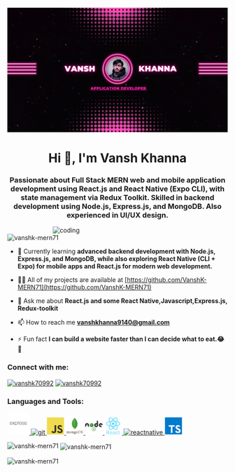 
![logo](https://github.com/VanshK-MERN71/VanshK-MERN71/blob/main/Pink%20Gaming%20YouTube%20Channel%20Art.png)
<h1 align="center">Hi 👋, I'm Vansh Khanna</h1>
<h3 align="center">Passionate about Full Stack MERN web and mobile application development using React.js and React Native (Expo CLI), with state management via Redux Toolkit. Skilled in backend development using Node.js, Express.js, and MongoDB. Also experienced in UI/UX design.</h3>

<img align="right" alt="coding" width="400" src="https://user-images.githubusercontent.com/55389276/140866485-8fb1c876-9a8f-4d6a-98dc-08c4981eaf70.gif">

<p align="left"> <img src="https://komarev.com/ghpvc/?username=vanshk-mern71&label=Profile%20views&color=0e75b6&style=flat" alt="vanshk-mern71" /> </p>

- 🌱 Currently learning **advanced backend development with Node.js, Express.js, and MongoDB, while also exploring React Native (CLI + Expo) for mobile apps and React.js for modern web development.**

- 👨‍💻 All of my projects are available at [https://github.com/VanshK-MERN71](https://github.com/VanshK-MERN71)

- 💬 Ask me about **React.js and some React Native,Javascript,Express.js, Redux-toolkit**

- 📫 How to reach me **vanshkhanna9140@gmail.com**

- ⚡ Fun fact **I can build a website faster than I can decide what to eat.😂🤣**

<h3 align="left">Connect with me:</h3>
<p align="left">
<a href="https://dev.to/vanshk70992" target="blank"><img align="center" src="https://raw.githubusercontent.com/rahuldkjain/github-profile-readme-generator/master/src/images/icons/Social/devto.svg" alt="vanshk70992" height="30" width="40" /></a>
<a href="https://twitter.com/vanshk70992" target="blank"><img align="center" src="https://raw.githubusercontent.com/rahuldkjain/github-profile-readme-generator/master/src/images/icons/Social/twitter.svg" alt="vanshk70992" height="30" width="40" /></a>
</p>

<h3 align="left">Languages and Tools:</h3>
<p align="left">
  <a href="https://expressjs.com" target="_blank" rel="noreferrer">
  <img src="https://raw.githubusercontent.com/devicons/devicon/master/icons/express/express-original-wordmark.svg" alt="express" width="40" height="40" style="background-color: white; padding: 5px; border-radius: 5px;" />
</a>
  <a href="https://git-scm.com/" target="_blank" rel="noreferrer">
    <img src="https://www.vectorlogo.zone/logos/git-scm/git-scm-icon.svg" alt="git" width="40" height="40"/>
  </a>
  <a href="https://developer.mozilla.org/en-US/docs/Web/JavaScript" target="_blank" rel="noreferrer">
    <img src="https://raw.githubusercontent.com/devicons/devicon/master/icons/javascript/javascript-original.svg" alt="javascript" width="40" height="40"/>
  </a>
  <a href="https://www.mongodb.com/" target="_blank" rel="noreferrer">
    <img src="https://raw.githubusercontent.com/devicons/devicon/master/icons/mongodb/mongodb-original-wordmark.svg" alt="mongodb" width="40" height="40"/>
  </a>
  <a href="https://nodejs.org" target="_blank" rel="noreferrer">
    <img src="https://raw.githubusercontent.com/devicons/devicon/master/icons/nodejs/nodejs-original-wordmark.svg" alt="nodejs" width="40" height="40"/>
  </a>
  <a href="https://reactjs.org/" target="_blank" rel="noreferrer">
    <img src="https://raw.githubusercontent.com/devicons/devicon/master/icons/react/react-original-wordmark.svg" alt="react" width="40" height="40"/>
  </a>
  <a href="https://reactnative.dev/" target="_blank" rel="noreferrer">
    <img src="https://reactnative.dev/img/header_logo.svg" alt="reactnative" width="40" height="40"/>
  </a>
  <a href="https://www.typescriptlang.org/" target="_blank" rel="noreferrer">
    <img src="https://raw.githubusercontent.com/devicons/devicon/master/icons/typescript/typescript-original.svg" alt="typescript" width="40" height="40"/>
  </a>
</p>  

<p><img align="left" src="https://github-readme-stats.vercel.app/api/top-langs?username=vanshk-mern71&show_icons=true&locale=en&layout=compact" alt="vanshk-mern71" /></p>

<p>&nbsp;<img align="center" src="https://github-readme-stats.vercel.app/api?username=vanshk-mern71&show_icons=true&locale=en" alt="vanshk-mern71" /></p>

<p><img align="center" src="https://github-readme-streak-stats.herokuapp.com/?user=vanshk-mern71&" alt="vanshk-mern71" /></p>
